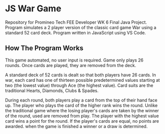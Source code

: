 # JS War Game
Repository for Promineo Tech FEE Developer WK 6 Final Java Project. Program simulates a 2 player version of the classic card game War using a standard 52 card deck. Program written in JavaScript using VS Code.

## How The Program Works
This game automated, no user input is required. Game only plays 26 rounds. Once cards are played, they are removed from the deck.

A standard deck of 52 cards is dealt so that both players have 26 cards. In war, each card has one of thirteen possible predetermined values starting at two (the lowest value) through Ace (the highest value). Card suits are the traditional Hearts, Diamonds, Clubs & Spades.

During each round, both players play a card from the top of their hand face up. The player who plays the card of the higher rank wins the round. Unlike the traditional game where the losing player's cards are taken by the winner of the round, used are removed from play. The player with the highest value card wins a point for the round. If the player's cards are equal, no points are awarded. when the game is finished a winner or a draw is determined.
